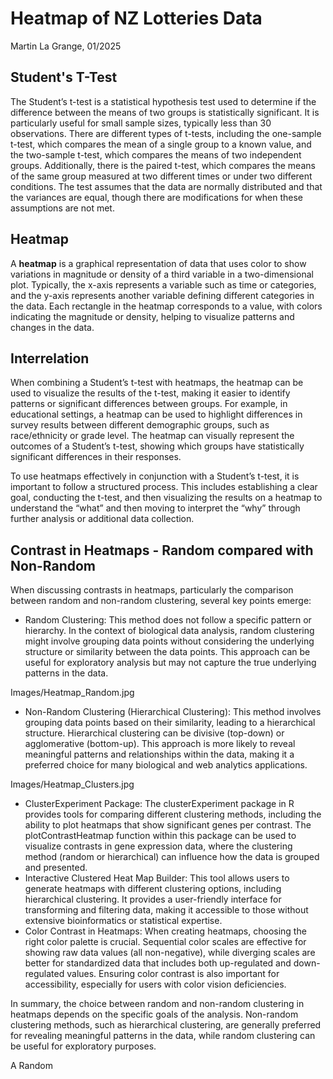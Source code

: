 # Heatmap of NZ Lotteries Data
Martin La Grange, 01/2025

## Student's T-Test
The Student’s t-test is a statistical hypothesis test used to determine if the difference between the means of two groups is statistically significant. It is particularly useful for small sample sizes, typically less than 30 observations. There are different types of t-tests, including the one-sample t-test, which compares the mean of a single group to a known value, and the two-sample t-test, which compares the means of two independent groups. Additionally, there is the paired t-test, which compares the means of the same group measured at two different times or under two different conditions. The test assumes that the data are normally distributed and that the variances are equal, though there are modifications for when these assumptions are not met.

## Heatmap
A **heatmap** is a graphical representation of data that uses color to show variations in magnitude or density of a third variable in a two-dimensional plot. Typically, the x-axis represents a variable such as time or categories, and the y-axis represents another variable defining different categories in the data. Each rectangle in the heatmap corresponds to a value, with colors indicating the magnitude or density, helping to visualize patterns and changes in the data.

## Interrelation
When combining a Student’s t-test with heatmaps, the heatmap can be used to visualize the results of the t-test, making it easier to identify patterns or significant differences between groups. For example, in educational settings, a heatmap can be used to highlight differences in survey results between different demographic groups, such as race/ethnicity or grade level. The heatmap can visually represent the outcomes of a Student’s t-test, showing which groups have statistically significant differences in their responses.

To use heatmaps effectively in conjunction with a Student’s t-test, it is important to follow a structured process. This includes establishing a clear goal, conducting the t-test, and then visualizing the results on a heatmap to understand the “what” and then moving to interpret the “why” through further analysis or additional data collection.

## Contrast in Heatmaps - Random compared with Non-Random
When discussing contrasts in heatmaps, particularly the comparison between random and non-random clustering, several key points emerge:

* Random Clustering: This method does not follow a specific pattern or hierarchy. In the context of biological data analysis, random clustering might involve grouping data points without considering the underlying structure or similarity between the data points. This approach can be useful for exploratory analysis but may not capture the true underlying patterns in the data.

Images/Heatmap_Random.jpg
  
* Non-Random Clustering (Hierarchical Clustering): This method involves grouping data points based on their similarity, leading to a hierarchical structure. Hierarchical clustering can be divisive (top-down) or agglomerative (bottom-up). This approach is more likely to reveal meaningful patterns and relationships within the data, making it a preferred choice for many biological and web analytics applications.

Images/Heatmap_Clusters.jpg
  
* ClusterExperiment Package: The clusterExperiment package in R provides tools for comparing different clustering methods, including the ability to plot heatmaps that show significant genes per contrast. The plotContrastHeatmap function within this package can be used to visualize contrasts in gene expression data, where the clustering method (random or hierarchical) can influence how the data is grouped and presented.
* Interactive Clustered Heat Map Builder: This tool allows users to generate heatmaps with different clustering options, including hierarchical clustering. It provides a user-friendly interface for transforming and filtering data, making it accessible to those without extensive bioinformatics or statistical expertise.
* Color Contrast in Heatmaps: When creating heatmaps, choosing the right color palette is crucial. Sequential color scales are effective for showing raw data values (all non-negative), while diverging scales are better for standardized data that includes both up-regulated and down-regulated values. Ensuring color contrast is also important for accessibility, especially for users with color vision deficiencies.

In summary, the choice between random and non-random clustering in heatmaps depends on the specific goals of the analysis. Non-random clustering methods, such as hierarchical clustering, are generally preferred for revealing meaningful patterns in the data, while random clustering can be useful for exploratory purposes.

A Random 
